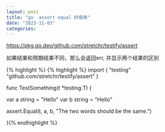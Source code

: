 ```yaml
---
layout: post
title: "go  assert equal 的使用"
date: "2023-11-03"
categories: 
---
```

<p><a href="https://pkg.go.dev/github.com/stretchr/testify/assert">https://pkg.go.dev/github.com/stretchr/testify/assert</a></p>

<p>如果结果和预期结果不同，那么会返回err, 并显示两个结果的区别</p>

{% highlight %}
{% highlight %}
import (
  &quot;testing&quot;
  &quot;github.com/stretchr/testify/assert&quot;
)

func TestSomething(t *testing.T) {

  var a string = &quot;Hello&quot;
  var b string = &quot;Hello&quot;

  assert.Equal(t, a, b, &quot;The two words should be the same.&quot;)

}{% endhighlight %}

